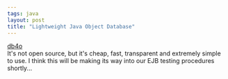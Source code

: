 ```yaml
---
tags: java
layout: post
title: "Lightweight Java Object Database"
---
```




<a href="http://www.db4o.com/">db4o</a><br>
It's not open source, but it's cheap, fast, transparent and extremely simple to use. I think this will be making its way into our EJB testing procedures shortly...


